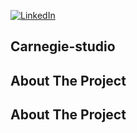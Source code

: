 [![LinkedIn][linkedin-shield]][linkedin-url]

<!-- Carnegie-studio -->
## Carnegie-studio

<!-- ABOUT THE PROJECT -->
## About The Project

<!-- ABOUT THE PROJECT -->
## About The Project

<!-- MARKDOWN LINKS & IMAGES -->
<!-- https://www.markdownguide.org/basic-syntax/#reference-style-links -->

[linkedin-shield]: https://img.shields.io/badge/-LinkedIn-black.svg?style=for-the-badge&logo=linkedin&colorB=0a66c2
[linkedin-url]: https://www.linkedin.com/in/facundo-zerbinatti

